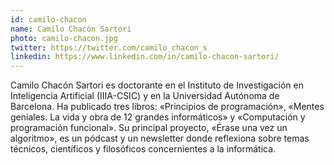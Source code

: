 ```yaml
---
id: camilo-chacon
name: Camilo Chacón Sartori
photo: camilo-chacon.jpg
twitter: https://twitter.com/camilo_chacon_s
linkedin: https://www.linkedin.com/in/camilo-chacon-sartori/
---
```


Camilo Chacón Sartori es doctorante en el Instituto de Investigación en Inteligencia Artificial (IIIA-CSIC) y en la Universidad Autónoma de Barcelona. Ha publicado tres libros: «Principios de programación», «Mentes geniales. La vida y obra de 12 grandes informáticos» y «Computación y programación funcional». Su principal proyecto, «Érase una vez un algoritmo», es un pódcast y un newsletter donde reflexiona sobre temas técnicos, científicos y filosóficos concernientes a la informática.